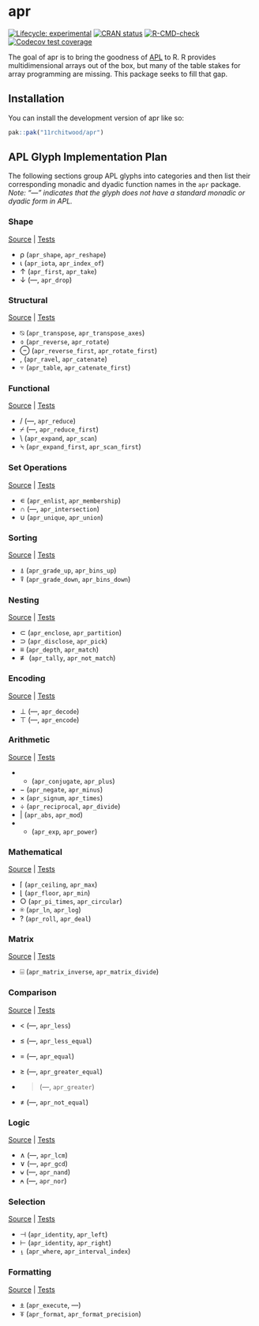 
<!-- README.md is generated from README.Rmd. Please edit that file -->

# apr

<!-- badges: start -->

[![Lifecycle:
experimental](https://img.shields.io/badge/lifecycle-experimental-orange.svg)](https://lifecycle.r-lib.org/articles/stages.html#experimental)
[![CRAN
status](https://www.r-pkg.org/badges/version/apr)](https://CRAN.R-project.org/package=apr)
[![R-CMD-check](https://github.com/11rchitwood/apr/actions/workflows/R-CMD-check.yaml/badge.svg)](https://github.com/11rchitwood/apr/actions/workflows/R-CMD-check.yaml)
[![Codecov test
coverage](https://codecov.io/gh/11rchitwood/apr/graph/badge.svg)](https://app.codecov.io/gh/11rchitwood/apr)
<!-- badges: end -->

The goal of apr is to bring the goodness of
[APL](https://en.wikipedia.org/wiki/APL_(programming_language)) to R. R
provides multidimensional arrays out of the box, but many of the table
stakes for array programming are missing. This package seeks to fill
that gap.

## Installation

You can install the development version of apr like so:

``` r
pak::pak("11rchitwood/apr")
```

## APL Glyph Implementation Plan

The following sections group APL glyphs into categories and then list
their corresponding monadic and dyadic function names in the `apr`
package. *Note: “—” indicates that the glyph does not have a standard
monadic or dyadic form in APL.*

### Shape

[Source](R/shape.R) \| [Tests](tests/testthat/test-shape.R)

- ⍴ (`apr_shape`, `apr_reshape`)
- ⍳ (`apr_iota`, `apr_index_of`)
- ↑ (`apr_first`, `apr_take`)
- ↓ (—, `apr_drop`)

### Structural

[Source](R/structural.R) \| [Tests](tests/testthat/test-structural.R)

- ⍉ (`apr_transpose`, `apr_transpose_axes`)
- ⌽ (`apr_reverse`, `apr_rotate`)
- ⊖ (`apr_reverse_first`, `apr_rotate_first`)
- , (`apr_ravel`, `apr_catenate`)
- ⍪ (`apr_table`, `apr_catenate_first`)

### Functional

[Source](R/functional.R) \| [Tests](tests/testthat/test-functional.R)

- / (—, `apr_reduce`)
- ⌿ (—, `apr_reduce_first`)
- \\ (`apr_expand`, `apr_scan`)
- ⍀ (`apr_expand_first`, `apr_scan_first`)

### Set Operations

[Source](R/set.R) \| [Tests](tests/testthat/test-set.R)

- ∊ (`apr_enlist`, `apr_membership`)
- ∩ (—, `apr_intersection`)
- ∪ (`apr_unique`, `apr_union`)

### Sorting

[Source](R/sorting.R) \| [Tests](tests/testthat/test-sorting.R)

- ⍋ (`apr_grade_up`, `apr_bins_up`)
- ⍒ (`apr_grade_down`, `apr_bins_down`)

### Nesting

[Source](R/nesting.R) \| [Tests](tests/testthat/test-nesting.R)

- ⊂ (`apr_enclose`, `apr_partition`)
- ⊃ (`apr_disclose`, `apr_pick`)
- ≡ (`apr_depth`, `apr_match`)
- ≢ (`apr_tally`, `apr_not_match`)

### Encoding

[Source](R/encoding.R) \| [Tests](tests/testthat/test-encoding.R)

- ⊥ (—, `apr_decode`)
- ⊤ (—, `apr_encode`)

### Arithmetic

[Source](R/arithmetic.R) \| [Tests](tests/testthat/test-arithmetic.R)

- - (`apr_conjugate`, `apr_plus`)
- − (`apr_negate`, `apr_minus`)
- × (`apr_signum`, `apr_times`)
- ÷ (`apr_reciprocal`, `apr_divide`)
- \| (`apr_abs`, `apr_mod`)
- - (`apr_exp`, `apr_power`)

### Mathematical

[Source](R/mathematical.R) \|
[Tests](tests/testthat/test-mathematical.R)

- ⌈ (`apr_ceiling`, `apr_max`)
- ⌊ (`apr_floor`, `apr_min`)
- ○ (`apr_pi_times`, `apr_circular`)
- ⍟ (`apr_ln`, `apr_log`)
- ? (`apr_roll`, `apr_deal`)

### Matrix

[Source](R/matrix.R) \| [Tests](tests/testthat/test-matrix.R)

- ⌹ (`apr_matrix_inverse`, `apr_matrix_divide`)

### Comparison

[Source](R/comparison.R) \| [Tests](tests/testthat/test-comparison.R)

- \< (—, `apr_less`)

- ≤ (—, `apr_less_equal`)

- = (—, `apr_equal`)

- ≥ (—, `apr_greater_equal`)

- > (—, `apr_greater`)

- ≠ (—, `apr_not_equal`)

### Logic

[Source](R/logic.R) \| [Tests](tests/testthat/test-logic.R)

- ∧ (—, `apr_lcm`)
- ∨ (—, `apr_gcd`)
- ⍱ (—, `apr_nand`)
- ⍲ (—, `apr_nor`)

### Selection

[Source](R/selection.R) \| [Tests](tests/testthat/test-selection.R)

- ⊣ (`apr_identity`, `apr_left`)
- ⊢ (`apr_identity`, `apr_right`)
- ⍸ (`apr_where`, `apr_interval_index`)

### Formatting

[Source](R/formatting.R) \| [Tests](tests/testthat/test-formatting.R)

- ⍎ (`apr_execute`, —)
- ⍕ (`apr_format`, `apr_format_precision`)
